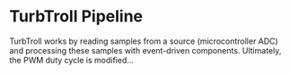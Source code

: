 # TurbTroll Pipeline
TurbTroll works by reading samples from a source (microcontroller ADC) and processing these samples with event-driven components. Ultimately, the PWM duty cycle is modified... 